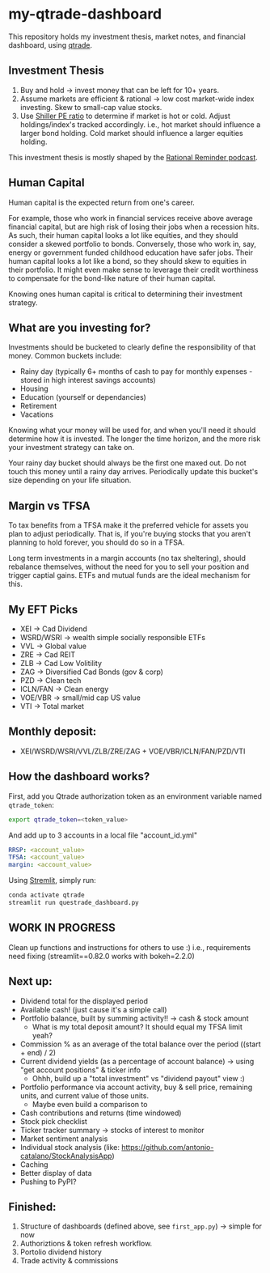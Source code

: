 # my-qtrade-dashboard
This repository holds my investment thesis, market notes, and financial dashboard, using [qtrade](https://pypi.org/project/qtrade/).

## Investment Thesis
1. Buy and hold -> invest money that can be left for 10+ years.
2. Assume markets are efficient & rational -> low cost market-wide index investing. Skew to small-cap value stocks.
3. Use [Shiller PE ratio](https://www.multpl.com/shiller-pe) to determine if market is hot or cold. Adjust holdings/index's tracked accordingly. i.e., hot market should influence a larger bond holding. Cold market should influence a larger equities holding.

This investment thesis is mostly shaped by the [Rational Reminder podcast](https://rationalreminder.ca/).

## Human Capital
Human capital is the expected return from one's career.

For example, those who work in financial services receive above average financial capital, but are high risk of losing their jobs when a recession hits. As such, their human capital looks a lot like equities, and they should consider a skewed portfolio to bonds. Conversely, those who work in, say, energy or government funded childhood education have safer jobs. Their human capital looks a lot like a bond, so they should skew to equities in their portfolio. It might even make sense to leverage their credit worthiness to compensate for the bond-like nature of their human capital.

Knowing ones human capital is critical to determining their investment strategy.

## What are you investing for?
Investments should be bucketed to clearly define the responsibility of that money. Common buckets include:
* Rainy day (typically 6+ months of cash to pay for monthly expenses - stored in high interest savings accounts)
* Housing
* Education (yourself or dependancies)
* Retirement
* Vacations

Knowing what your money will be used for, and when you'll need it should determine how it is invested. The longer the time horizon, and the more risk your investment strategy can take on.

Your rainy day bucket should always be the first one maxed out. Do not touch this money until a rainy day arrives. Periodically update this bucket's size depending on your life situation.

## Margin vs TFSA
To tax benefits from a TFSA make it the preferred vehicle for assets you plan to adjust periodically. That is, if you're buying stocks that you aren't planning to hold forever, you should do so in a TFSA.

Long term investments in a margin accounts (no tax sheltering), should rebalance themselves, without the need for you to sell your position and trigger captial gains. ETFs and mutual funds are the ideal mechanism for this.

## My EFT Picks
* XEI -> Cad Dividend
* WSRD/WSRI -> wealth simple socially responsible ETFs 
* VVL -> Global value 
* ZRE -> Cad REIT 
* ZLB -> Cad Low Volitility 
* ZAG -> Diversified Cad Bonds (gov & corp) 
* PZD -> Clean tech
* ICLN/FAN -> Clean energy
* VOE/VBR -> small/mid cap US value
* VTI -> Total market

## Monthly deposit:
* XEI/WSRD/WSRI/VVL/ZLB/ZRE/ZAG + VOE/VBR/ICLN/FAN/PZD/VTI

## How the dashboard works?
First, add you Qtrade authorization token as an environment variable named ``qtrade_token``:
```sh
export qtrade_token=<token_value>
```

And add up to 3 accounts in a local file "account_id.yml"
```yml
RRSP: <account_value>
TFSA: <account_value>
margin: <account_value>
```

Using [Stremlit](https://docs.streamlit.io/en/stable/getting_started.html), simply run:
```bash
conda activate qtrade
streamlit run questrade_dashboard.py
```

## WORK IN PROGRESS
Clean up functions and instructions for others to use :)
i.e., requirements need fixing (streamlit==0.82.0 works with bokeh=2.2.0)

## Next up:
- Dividend total for the displayed period
- Available cash! (just cause it's a simple call)
- Portfolio balance, built by summing activity!! -> cash & stock amount 
    - What is my total deposit amount? It should equal my TFSA limit yeah?
- Commission % as an average of the total balance over the period ((start + end) / 2)
- Current dividend yields (as a percentage of account balance) -> using "get account positions" & ticker info
    - Ohhh, build up a "total investment" vs "dividend payout" view :) 
- Portfolio performance via account activity, buy & sell price, remaining units, and current value of those units.
    - Maybe even build a comparison to 
- Cash contributions and returns (time windowed)
- Stock pick checklist
- Ticker tracker summary -> stocks of interest to monitor
- Market sentiment analysis
- Individual stock analysis (like: https://github.com/antonio-catalano/StockAnalysisApp)
- Caching
- Better display of data
- Pushing to PyPI?

## Finished:
1. Structure of dashboards (defined above, see `first_app.py`) -> simple for now
2. Authoriztions & token refresh workflow.
3. Portolio dividend history
4. Trade activity & commissions
